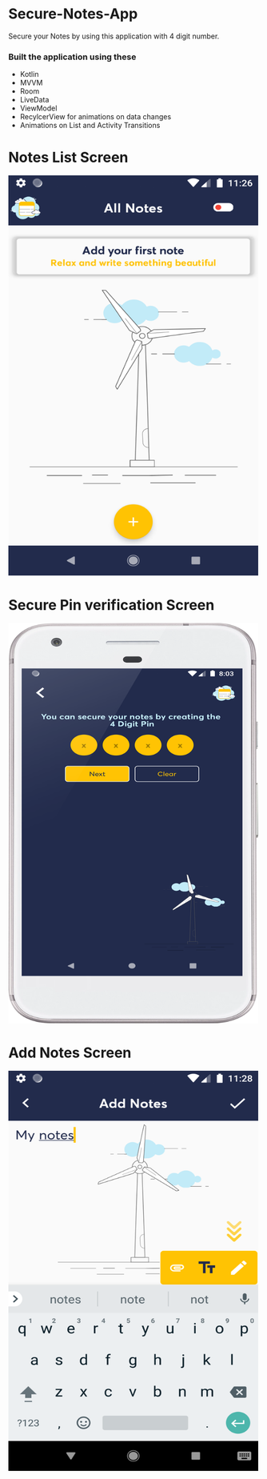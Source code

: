 # Secure-Notes-App

Secure your Notes by using this application with 4 digit number.

### Built the application using these
  - Kotlin
  - MVVM
  - Room 
  - LiveData
  - ViewModel
  - RecylcerView for animations on data changes
  - Animations on List and Activity Transitions
  
# Notes List Screen
<img src="https://github.com/prudhvikatlaparthi/Secure-Notes-App/blob/master/screenshots/Home.png" width=500 height=800/>

# Secure Pin verification Screen
<img src="https://github.com/prudhvikatlaparthi/Secure-Notes-App/blob/master/screenshots/device-2020-08-11-200341.png" width=500 height=800/>

# Add Notes Screen
<img src="https://github.com/prudhvikatlaparthi/Secure-Notes-App/blob/master/screenshots/new_notes.png" width=500 height=800/>
